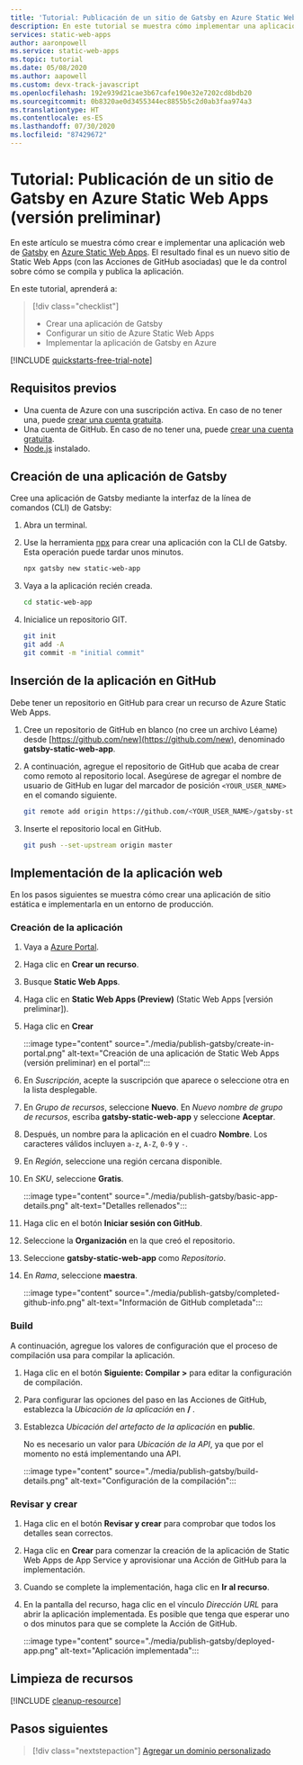 ```yaml
---
title: 'Tutorial: Publicación de un sitio de Gatsby en Azure Static Web Apps'
description: En este tutorial se muestra cómo implementar una aplicación de Gatsby en Azure Static Web Apps.
services: static-web-apps
author: aaronpowell
ms.service: static-web-apps
ms.topic: tutorial
ms.date: 05/08/2020
ms.author: aapowell
ms.custom: devx-track-javascript
ms.openlocfilehash: 192e939d21cae3b67cafe190e32e7202cd8bdb20
ms.sourcegitcommit: 0b8320ae0d3455344ec8855b5c2d0ab3faa974a3
ms.translationtype: HT
ms.contentlocale: es-ES
ms.lasthandoff: 07/30/2020
ms.locfileid: "87429672"
---
```

# <a name="tutorial-publish-a-gatsby-site-to-azure-static-web-apps-preview"></a>Tutorial: Publicación de un sitio de Gatsby en Azure Static Web Apps (versión preliminar)

En este artículo se muestra cómo crear e implementar una aplicación web de [Gatsby](https://gatsbyjs.org) en [Azure Static Web Apps](overview.md). El resultado final es un nuevo sitio de Static Web Apps (con las Acciones de GitHub asociadas) que le da control sobre cómo se compila y publica la aplicación.

En este tutorial, aprenderá a:

> [!div class="checklist"]
>
> - Crear una aplicación de Gatsby
> - Configurar un sitio de Azure Static Web Apps
> - Implementar la aplicación de Gatsby en Azure

[!INCLUDE [quickstarts-free-trial-note](../../includes/quickstarts-free-trial-note.md)]

## <a name="prerequisites"></a>Requisitos previos

- Una cuenta de Azure con una suscripción activa. En caso de no tener una, puede [crear una cuenta gratuita](https://azure.microsoft.com/free/).
- Una cuenta de GitHub. En caso de no tener una, puede [crear una cuenta gratuita](https://github.com/join).
- [Node.js](https://nodejs.org) instalado.

## <a name="create-a-gatsby-app"></a>Creación de una aplicación de Gatsby

Cree una aplicación de Gatsby mediante la interfaz de la línea de comandos (CLI) de Gatsby:

1. Abra un terminal.
1. Use la herramienta [npx](https://www.npmjs.com/package/npx) para crear una aplicación con la CLI de Gatsby. Esta operación puede tardar unos minutos.

   ```bash
   npx gatsby new static-web-app
   ```

1. Vaya a la aplicación recién creada.

   ```bash
   cd static-web-app
   ```

1. Inicialice un repositorio GIT.

   ```bash
   git init
   git add -A
   git commit -m "initial commit"
   ```

## <a name="push-your-application-to-github"></a>Inserción de la aplicación en GitHub

Debe tener un repositorio en GitHub para crear un recurso de Azure Static Web Apps.

1. Cree un repositorio de GitHub en blanco (no cree un archivo Léame) desde [https://github.com/new](https://github.com/new), denominado **gatsby-static-web-app**.

1. A continuación, agregue el repositorio de GitHub que acaba de crear como remoto al repositorio local. Asegúrese de agregar el nombre de usuario de GitHub en lugar del marcador de posición `<YOUR_USER_NAME>` en el comando siguiente.

   ```bash
   git remote add origin https://github.com/<YOUR_USER_NAME>/gatsby-static-web-app
   ```

1. Inserte el repositorio local en GitHub.

   ```bash
   git push --set-upstream origin master
   ```

## <a name="deploy-your-web-app"></a>Implementación de la aplicación web

En los pasos siguientes se muestra cómo crear una aplicación de sitio estática e implementarla en un entorno de producción.

### <a name="create-the-application"></a>Creación de la aplicación

1. Vaya a [Azure Portal](https://portal.azure.com).
1. Haga clic en **Crear un recurso**.
1. Busque **Static Web Apps**.
1. Haga clic en **Static Web Apps (Preview)** (Static Web Apps [versión preliminar]).
1. Haga clic en **Crear**

   :::image type="content" source="./media/publish-gatsby/create-in-portal.png" alt-text="Creación de una aplicación de Static Web Apps (versión preliminar) en el portal":::

1. En _Suscripción_, acepte la suscripción que aparece o seleccione otra en la lista desplegable.

1. En _Grupo de recursos_, seleccione **Nuevo**. En _Nuevo nombre de grupo de recursos_, escriba **gatsby-static-web-app** y seleccione **Aceptar**.

1. Después, un nombre para la aplicación en el cuadro **Nombre**. Los caracteres válidos incluyen `a-z`, `A-Z`, `0-9` y `-`.

1. En _Región_, seleccione una región cercana disponible.

1. En _SKU_, seleccione **Gratis**.

   :::image type="content" source="./media/publish-gatsby/basic-app-details.png" alt-text="Detalles rellenados":::

1. Haga clic en el botón **Iniciar sesión con GitHub**.

1. Seleccione la **Organización** en la que creó el repositorio.

1. Seleccione **gatsby-static-web-app** como _Repositorio_.

1. En _Rama_, seleccione **maestra**.

   :::image type="content" source="./media/publish-gatsby/completed-github-info.png" alt-text="Información de GitHub completada":::

### <a name="build"></a>Build

A continuación, agregue los valores de configuración que el proceso de compilación usa para compilar la aplicación.

1. Haga clic en el botón **Siguiente: Compilar >** para editar la configuración de compilación.

1. Para configurar las opciones del paso en las Acciones de GitHub, establezca la _Ubicación de la aplicación_ en **/** .

1. Establezca _Ubicación del artefacto de la aplicación_ en **public**.

   No es necesario un valor para _Ubicación de la API_, ya que por el momento no está implementando una API.

   :::image type="content" source="./media/publish-gatsby/build-details.png" alt-text="Configuración de la compilación":::

### <a name="review-and-create"></a>Revisar y crear

1. Haga clic en el botón **Revisar y crear** para comprobar que todos los detalles sean correctos.

1. Haga clic en **Crear** para comenzar la creación de la aplicación de Static Web Apps de App Service y aprovisionar una Acción de GitHub para la implementación.

1. Cuando se complete la implementación, haga clic en **Ir al recurso**.

1. En la pantalla del recurso, haga clic en el vínculo _Dirección URL_ para abrir la aplicación implementada. Es posible que tenga que esperar uno o dos minutos para que se complete la Acción de GitHub.

   :::image type="content" source="./media/publish-gatsby/deployed-app.png" alt-text="Aplicación implementada":::

## <a name="clean-up-resources"></a>Limpieza de recursos

[!INCLUDE [cleanup-resource](../../includes/static-web-apps-cleanup-resource.md)]

## <a name="next-steps"></a>Pasos siguientes

> [!div class="nextstepaction"]
> [Agregar un dominio personalizado](custom-domain.md)
